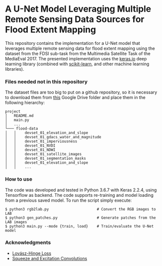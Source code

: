 # A U-Net Model Leveraging Multiple Remote Sensing Data Sources for Flood Extent Mapping

This repository contains the implementation for a U-Net model that leverages multiple remote sensing data
for flood extent mapping using the dataset from the FDSI sub-task from the Multimedia Satellite Task of the 
MediaEval 2017. The presented implementation uses the [keras.io](http://keras.io/) deep learning library 
(combined with [scikit-learn](https://scikit-learn.org/stable/), and other machine learning libraries). 

### Files needed not in this repository

The dataset files are too big to put on a github repository, so it is necessary to download them from
[this](https://drive.google.com/drive/folders/1gUzU0cNzAxlPd3czLv9GBWS1kAHrDxwA) Google Drive folder and place them in the following hierarchy:

```
project
│   README.md
│   main.py
│   ...
└─── flood-data
│   │    devset_01_elevation_and_slope
│   │    devset_01_gdacs_water_and_magnitude
│   │    devset_01_imperviousness
│   │    devset_01_NVDI
│   │    devset_01_NDWI
│   │    devset_01_satellite_images
│   │    devset_01_segmentation_masks
│   │    devset_01_elevation_and_slope
│   │    ... 
```

### How to use  

The code was developed and tested in Python 3.6.7 with Keras 2.2.4, using Tensorflow as backend. 
The code supports re-training and model loading from a previous saved model. To run the script simply execute:

```console
$ python3 rgb2lab.py                      # Convert the RGB images to LAB
$ python3 gen_patches.py                  # Generate patches from the LAB images
$ python3 main.py --mode {train, load}    # Train/evaluate the U-Net model
```

### Acknowledgments

- [Lovász-Hinge Loss](https://github.com/bermanmaxim/LovaszSoftmax)
- [Squeeze and Excitation Convolutions](https://github.com/titu1994/keras-squeeze-excite-network)
